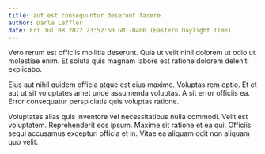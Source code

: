 ```yaml
---
title: aut est consequuntur deserunt facere
author: Darla Leffler
date: Fri Jul 08 2022 23:52:50 GMT-0400 (Eastern Daylight Time)
---
```

Vero rerum est officiis mollitia deserunt. Quia ut velit nihil dolorem ut odio ut molestiae enim. Et soluta quis magnam labore est ratione dolorem deleniti explicabo.

 Eius aut nihil quidem officia atque est eius maxime. Voluptas rem optio. Et et aut ut sit voluptates amet unde assumenda voluptas. A sit error officiis ea. Error consequatur perspiciatis quis voluptas ratione.

 Voluptates alias quis inventore vel necessitatibus nulla commodi. Velit est voluptatem. Reprehenderit eos ipsum. Maxime sit ratione et ea qui. Officiis sequi accusamus excepturi officia et in. Vitae ea aliquam odit non aliquam quo velit.